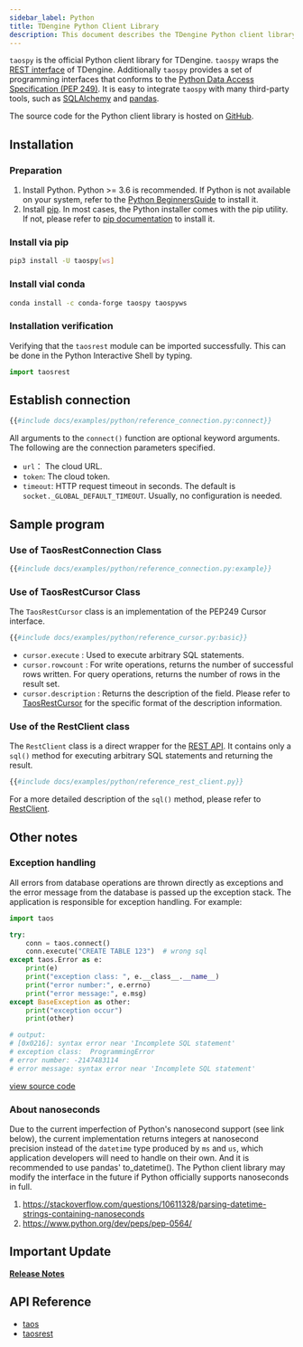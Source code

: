 ```yaml
---
sidebar_label: Python
title: TDengine Python Client Library
description: This document describes the TDengine Python client library.
---
```


`taospy` is the official Python client library for TDengine. `taospy` wraps the  [REST interface](/reference/rest-api) of TDengine. Additionally `taospy`  provides a set of programming interfaces that conforms to the [Python Data Access Specification (PEP 249)](https://peps.python.org/pep-0249/). It is easy to integrate `taospy` with many third-party tools, such as [SQLAlchemy](https://www.sqlalchemy.org/) and [pandas](https://pandas.pydata.org/).

The source code for the Python client library is hosted on [GitHub](https://github.com/taosdata/taos-connector-python).

## Installation

### Preparation

1. Install Python. Python >= 3.6 is recommended. If Python is not available on your system, refer to the [Python BeginnersGuide](https://wiki.python.org/moin/BeginnersGuide/Download) to install it.
2. Install [pip](https://pypi.org/project/pip/). In most cases, the Python installer comes with the pip utility. If not, please refer to [pip documentation](https://pip.pypa.io/en/stable/installation/) to install it.

### Install via pip

```bash
pip3 install -U taospy[ws]
```

### Install vial conda

```bash
conda install -c conda-forge taospy taospyws
```

### Installation verification

Verifying that the `taosrest` module can be imported successfully. This can be done in the Python Interactive Shell by typing.

```python
import taosrest
```

## Establish connection

```python
{{#include docs/examples/python/reference_connection.py:connect}}
```

All arguments to the `connect()` function are optional keyword arguments. The following are the connection parameters specified.

- `url`： The cloud URL.
- `token`: The cloud token.
- `timeout`: HTTP request timeout in seconds. The default is `socket._GLOBAL_DEFAULT_TIMEOUT`. Usually, no configuration is needed.

## Sample program

### Use of TaosRestConnection Class

```python
{{#include docs/examples/python/reference_connection.py:example}}
```

### Use of TaosRestCursor Class

The `TaosRestCursor` class is an implementation of the PEP249 Cursor interface.

```python
{{#include docs/examples/python/reference_cursor.py:basic}}
```

- `cursor.execute` : Used to execute arbitrary SQL statements.
- `cursor.rowcount` : For write operations, returns the number of successful rows written. For query operations, returns the number of rows in the result set.
- `cursor.description` : Returns the description of the field. Please refer to [TaosRestCursor](https://docs.taosdata.com/api/taospy/taosrest/cursor.html) for the specific format of the description information.

### Use of the RestClient class

The `RestClient` class is a direct wrapper for the [REST API](/reference/rest-api). It contains only a `sql()` method for executing arbitrary SQL statements and returning the result.

```python
{{#include docs/examples/python/reference_rest_client.py}}
```

For a more detailed description of the `sql()` method, please refer to [RestClient](https://docs.taosdata.com/api/taospy/taosrest/restclient.html).

## Other notes

### Exception handling

All errors from database operations are thrown directly as exceptions and the error message from the database is passed up the exception stack. The application is responsible for exception handling. For example:

```python
import taos

try:
    conn = taos.connect()
    conn.execute("CREATE TABLE 123")  # wrong sql
except taos.Error as e:
    print(e)
    print("exception class: ", e.__class__.__name__)
    print("error number:", e.errno)
    print("error message:", e.msg)
except BaseException as other:
    print("exception occur")
    print(other)

# output:
# [0x0216]: syntax error near 'Incomplete SQL statement'
# exception class:  ProgrammingError
# error number: -2147483114
# error message: syntax error near 'Incomplete SQL statement'

```

[view source code](https://github.com/taosdata/TDengine/blob/3.0/docs/examples/python/handle_exception.py)

### About nanoseconds

Due to the current imperfection of Python's nanosecond support (see link below), the current implementation returns integers at nanosecond precision instead of the `datetime` type produced by `ms` and `us`, which application developers will need to handle on their own. And it is recommended to use pandas' to_datetime(). The Python client library may modify the interface in the future if Python officially supports nanoseconds in full.

1. https://stackoverflow.com/questions/10611328/parsing-datetime-strings-containing-nanoseconds
2. https://www.python.org/dev/peps/pep-0564/

## Important Update

[**Release Notes**](https://github.com/taosdata/taos-connector-python/releases)

## API Reference

- [taos](https://docs.taosdata.com/api/taospy/taos/)
- [taosrest](https://docs.taosdata.com/api/taospy/taosrest)
